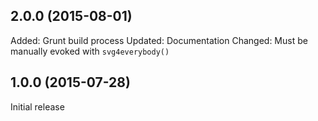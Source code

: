 ## 2.0.0 (2015-08-01)

Added: Grunt build process
Updated: Documentation
Changed: Must be manually evoked with `svg4everybody()`

## 1.0.0 (2015-07-28)

Initial release

